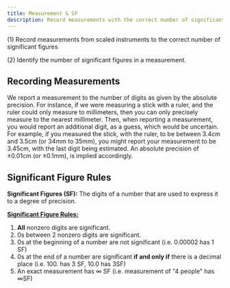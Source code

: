 ```yaml
---
title: Measurement & SF
description: Record measurements with the correct number of significant figures and identify SF in a measurement.
---
```

(1) Record measurements from scaled instruments to the correct number of significant figures

(2) Identify the number of significant figures in a measurement. 

## Recording Measurements

We report a measurement to the number of digits as given by the absolute precision. For instance, if we were measuring a stick with a ruler, and the ruler could only measure to millimeters, then you can only precisely measure to the nearest millimeter. Then, when reporting a measurement, you would report an additional digit, as a guess, which would be uncertain. For example, if you measured the stick, with the ruler, to be between 3.4cm and 3.5cm (or 34mm to 35mm), you might report your measurement to be 3.45cm, with the last digit being estimated. An absolute precision of ±0.01cm (or ±0.1mm), is implied accordingly.

## Significant Figure Rules

**Significant Figures (SF):** The digits of a number that are used to express it to a degree of precision. 

<u>**Significant Figure Rules:**</u>
1. **All** nonzero digits are significant.
2. 0s between 2 nonzero digits are significant.
3. 0s at the beginning of a number are not significant (i.e. 0.00002 has 1 SF)
4. 0s at the end of a number are significant **if and only if** there is a decimal place (i.e. 100. has 3 SF, 10.0 has 3SF)
5. An exact measurement has ∞ SF (i.e. measurement of "4 people" has ∞SF)
